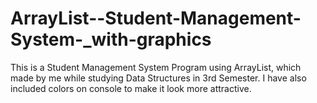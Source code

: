 # ArrayList--Student-Management-System-_with-graphics
This is a Student Management System Program using ArrayList, which made by me while studying Data Structures in 3rd Semester. I have also included colors on console to make it look more attractive.
